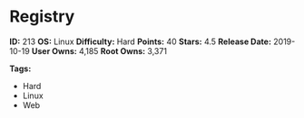 # Registry

**ID:** 213
**OS:** Linux
**Difficulty:** Hard
**Points:** 40
**Stars:** 4.5
**Release Date:** 2019-10-19
**User Owns:** 4,185
**Root Owns:** 3,371

**Tags:**
- Hard
- Linux
- Web

